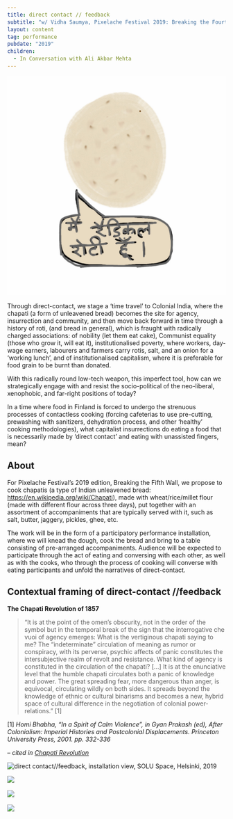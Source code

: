 ```yaml
---
title: direct contact // feedback
subtitle: "w/ Vidha Saumya, Pixelache Festival 2019: Breaking the Fourth wall, Helsinki"
layout: content
tag: performance
pubdate: "2019"
children:
  - In Conversation with Ali Akbar Mehta
---
```

![Vidha Saumya, “Main radical roti hoon/ I am a radical roti”, 2018](/assets/img/vidha-saumya_image-for-direct-contact_radical-roti_2018.jpg "Vidha Saumya, “Main radical roti hoon/ I am a radical roti”, 2018")

Through direct-contact, we stage a ‘time travel’ to Colonial India, where the chapati (a form of unleavened bread) becomes the site for agency, insurrection and community, and then move back forward in time through a history of roti, (and bread in general), which is fraught with radically charged associations: of nobility (let them eat cake), Communist equality (those who grow it, will eat it), institutionalised poverty, where workers, day-wage earners, labourers and farmers carry rotis, salt, and an onion for a ‘working lunch’, and of institutionalised capitalism, where it is preferable for food grain to be burnt than donated.

With this radically round low-tech weapon, this imperfect tool, how can we strategically engage with and resist the socio-political of the neo-liberal, xenophobic, and far-right positions of today?

In a time where food in Finland is forced to undergo the strenuous processes of contactless cooking (forcing cafeterias to use pre-cutting, prewashing with sanitizers, dehydration process, and other ‘healthy’ cooking methodologies), what capitalist insurrections do eating a food that is necessarily made by ‘direct contact’ and eating with unassisted fingers, mean?

## About

For Pixelache Festival’s 2019 edition, Breaking the Fifth Wall, we propose to cook chapatis (a type of Indian unleavened bread: https://en.wikipedia.org/wiki/Chapati), made with wheat/rice/millet flour (made with different flour across three days), put together with an assortment of accompaniments that are typically served with it, such as salt, butter, jaggery, pickles, ghee, etc.

The work will be in the form of a participatory performance installation, where we will knead the dough, cook the bread and bring to a table consisting of pre-arranged accompaniments. Audience will be expected to participate through the act of eating and conversing with each other, as well as with the cooks, who through the process of cooking will converse with eating participants and unfold the narratives of direct-contact.

## Contextual framing of direct-contact //feedback

**The Chapati Revolution of 1857**

> “It is at the point of the omen’s obscurity, not in the order of the symbol but in the temporal break of the sign that the interrogative che vuoi of agency emerges: What is the vertiginous chapati saying to me? The “indeterminate” circulation of meaning as rumor or conspiracy, with its perverse, psychic affects of panic constitutes the intersubjective realm of revolt and resistance. What kind of agency is constituted in the circulation of the chapati? \[…] It is at the enunciative level that the humble chapati circulates both a panic of knowledge and power. The great spreading fear, more dangerous than anger, is equivocal, circulating wildly on both sides. It spreads beyond the knowledge of ethnic or cultural binarisms and becomes a new, hybrid space of cultural difference in the negotiation of colonial power-relations.” \[1]

\[1]   *Homi Bhabha, “In a Spirit of Calm Violence”, in Gyan Prakash (ed), After Colonialism: Imperial Histories and Postcolonial Displacements. Princeton University Press, 2001. pp. 332-336*

*– cited in* *[Chapati Revolution](https://en.wikipedia.org/wiki/Chapati_Movement?fbclid=IwAR2fpUqM89DBjbo-iN7wyL1n_Mi073fXFmWpqXSKBvvOw-FqzL7rOXGSxyU)*

![direct contact//feedback, installation view, SOLU Space, Helsinki, 2019](assets/img/installation-view-direct-contact_day-01_serving-table_2019.jpg)





![](assets/img/installation-view-direct-contact_pickle-achaar_2019.jpg)

![](assets/img/installation-view-direct-contact_clarified-butter-ghee_2019.jpg)

![](assets/img/installation-view-direct-contact_granulated-jaggery-gud_2019.jpg)